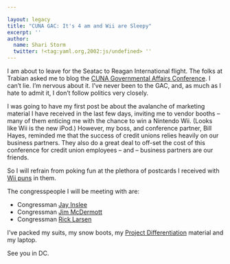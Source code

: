 ```yaml
---

layout: legacy
title: "CUNA GAC: It's 4 am and Wii are Sleepy"
excerpt: ''
author:
  name: Shari Storm
  twitter: !<tag:yaml.org,2002:js/undefined> ''
---
```


<p>I am about to leave for the Seatac to Reagan International flight. The folks at Trabian asked me to blog the <a href="http://www.cuna.org/events/gac07"><span class="caps">CUNA</span> Governmental Affairs Conference</a>. I can&#8217;t lie. I&#8217;m nervous about it. I&#8217;ve never been to the <span class="caps">GAC</span>, and, as much as I hate to admit it, I don&#8217;t follow politics very closely.</p>


<p>I was going to have my first post be about the avalanche of marketing material I have received in the last few days, inviting me to vendor booths &#8211; many of them enticing me with the chance to win a Nintendo Wii. (Looks like Wii is the new iPod.) However, my boss, and conference partner, Bill Hayes, reminded me that the success of credit unions relies heavily on our business partners. They also do a great deal to off-set the cost of this conference for credit union employees &#8211; and &#8211; business partners are our friends.</p>


<p>So I will refrain from poking fun at the plethora of postcards I received with <a href="http://www.wiihaveaproblem.com">Wii puns</a> in them.</p>


<p>The congresspeople I will be meeting with are:</p>


<ul>
<li>Congressman <a href="http://www.house.gov/inslee/">Jay Inslee</a></li>
	<li>Congressman <a href="http://www.house.gov/mcdermott">Jim McDermott</a></li>
	<li>Congressman <a href="http://www.house.gov/larsen">Rick Larsen</a></li>
</ul>


<p>I’ve packed my suits, my snow boots, my <a href="http://www.cuna.org/pol_affairs/grassroots/project_d/project_dif.html">Project Differentiation</a> material and my laptop.</p>


<p>See you in DC.</p>